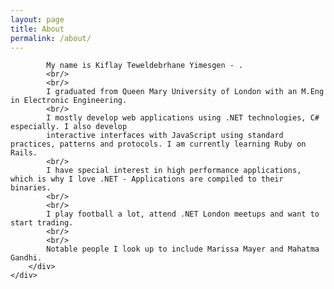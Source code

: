 ```yaml
---
layout: page
title: About
permalink: /about/
---
```

<section class="section section-main">
	<div class="section-content">
		<div class="large-10 large-centered">
			
			My name is Kiflay Teweldebrhane Yimesgen - .
			<br/>
			<br/>
			I graduated from Queen Mary University of London with an M.Eng in Electronic Engineering.
			<br/>
			I mostly develop web applications using .NET technologies, C# especially. I also develop 
			interactive interfaces with JavaScript using standard practices, patterns and protocols. I am currently learning Ruby on Rails.
			<br/>
			I have special interest in high performance applications, which is why I love .NET - Applications are compiled to their binaries.
			<br/>
			<br/>
			I play football a lot, attend .NET London meetups and want to start trading.
			<br/>
			<br/>
			Notable people I look up to include Marissa Mayer and Mahatma Gandhi.
		</div>
	</div>

</section>
